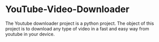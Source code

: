 # YouTube-Video-Downloader
The Youtube downloader project is a python project. The object of this project is to download any type of video in a fast and easy way from youtube in your device.
